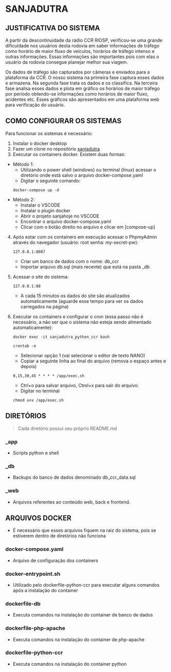 # SANJADUTRA

## JUSTIFICATIVA DO SISTEMA

A partir da descontinuidade da rádio CCR RIOSP, verificou-se uma grande dificuldade nos usuários desta rodovia em saber informações de tráfego como horário de maior fluxo de veículos, horários de tráfego intenso e outras informações. Essas informações são importantes pois com elas o usuário da rodovia consegue planejar melhor sua viagem.

Os dados de tráfego são capturados por câmeras e enviados para a plataforma da CCR. O nosso sistema na primeira fase captura esses dados e armazena. Na segunda fase trata os dados e os classifica. Na terceira fase analisa esses dados e plota em gráfico os horários de maior tráfego por período obtendo-se informações como horários de maior fluxo, acidentes etc. Esses gráficos são apresentados em uma plataforma web para verificação do usuário.

## COMO CONFIGURAR OS SISTEMAS

Para funcionar os sistemas é necessário:

1. Instalar o docker desktop
2. Fazer um clone no repositório [sanjadutra](https://github.com/justinojjsj/sanjadutra.git)
3. Executar os containers docker. Existem duas formas:
- Método 1: 
    - Utilizando o power shell (windows) ou terminal (linux) acessar o diretório onde está salvo o arquivo docker-compose.yaml
    - Digitar o seguinte comando: 
    ```
    docker-compose up -d
    ```
- Método 2:
    - Instalar o VSCODE
    - Instalar o plugin docker
    - Abrir o projeto sanjahoje no VSCODE
    - Encontrar o arquivo docker-compose.yaml
    - Clicar com o botão direito no arquivo e clicar em [compose-up]

4. Após estar com os containers em execução acessar o PhpmyAdmin através do navegador (usuário: root senha: my-secret-pw):
    ```
    127.0.0.1:8087 
    ```
    - Criar um banco de dados com o nome: db_ccr
    - Importar arquivo db.sql (mais recente) que está na pasta _db

5. Acessar o site do sistema:
    ```
    127.0.0.1:88
    ```
    - A cada 15 minutos os dados do site são atualizados automaticamente (aguarde esse tempo para ver os dados carregados na página)

6. Executar os containers e configurar o cron (essa passo não é necessário, a não ser que o sistema não esteja sendo alimentado automaticamente):
    ```
    docker exec -it sanjadutra_python_ccr bash
    ```
    ```
    crontab -e
    ```
    - Selecionar opção 1 (vai selecionar o editor de texto NANO)
    - Copiar a seguinte linha ao final do arquivo (remova o espaço antes e depois)
    ```
    0,15,30,45 * * * * /app/exec.sh
    ```
    - Ctrl+o para salvar arquivo, Ctrol+x para sair do arquivo:
    - Digitar no terminal
    ```
    chmod u+x /app/exec.sh
    ```

## DIRETÓRIOS
> Cada diretório possui seu próprio README.md

### _app
- Scripts python e shell

### _db
- Backups do banco de dados denominado db_ccr_data.sql

### _web
- Arquivos referentes ao conteúdo web, back e frontend.

## ARQUIVOS DOCKER 
- É necessário que esses arquivos fiquem na raiz do sistema, pois se estiverem dentro de diretórios não funciona

### docker-compose.yaml
- Arquivo de configuração dos containers

### docker-entrypoint.sh
- Utilizado pelo dockerfile-python-ccr para executar alguns comandos após a instalação do container

### dockerfile-db
- Executa comandos na instalação do container de banco de dados

### dockerfile-php-apache
- Executa comandos na instalação do container de php-apache

### dockerfile-python-ccr
- Executa comandos na instalação do container python